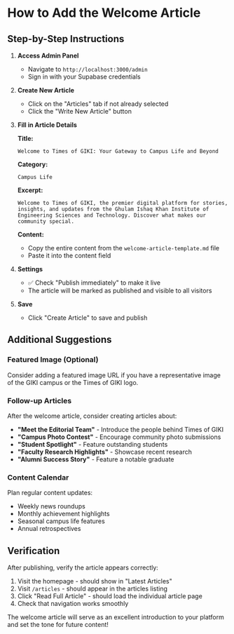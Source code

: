 # How to Add the Welcome Article

## Step-by-Step Instructions

1. **Access Admin Panel**
   - Navigate to `http://localhost:3000/admin`
   - Sign in with your Supabase credentials

2. **Create New Article**
   - Click on the "Articles" tab if not already selected
   - Click the "Write New Article" button

3. **Fill in Article Details**
   
   **Title:**
   ```
   Welcome to Times of GIKI: Your Gateway to Campus Life and Beyond
   ```

   **Category:**
   ```
   Campus Life
   ```

   **Excerpt:**
   ```
   Welcome to Times of GIKI, the premier digital platform for stories, insights, and updates from the Ghulam Ishaq Khan Institute of Engineering Sciences and Technology. Discover what makes our community special.
   ```

   **Content:**
   - Copy the entire content from the `welcome-article-template.md` file
   - Paste it into the content field

4. **Settings**
   - ✅ Check "Publish immediately" to make it live
   - The article will be marked as published and visible to all visitors

5. **Save**
   - Click "Create Article" to save and publish

## Additional Suggestions

### Featured Image (Optional)
Consider adding a featured image URL if you have a representative image of the GIKI campus or the Times of GIKI logo.

### Follow-up Articles
After the welcome article, consider creating articles about:
- **"Meet the Editorial Team"** - Introduce the people behind Times of GIKI
- **"Campus Photo Contest"** - Encourage community photo submissions
- **"Student Spotlight"** - Feature outstanding students
- **"Faculty Research Highlights"** - Showcase recent research
- **"Alumni Success Story"** - Feature a notable graduate

### Content Calendar
Plan regular content updates:
- Weekly news roundups
- Monthly achievement highlights
- Seasonal campus life features
- Annual retrospectives

## Verification

After publishing, verify the article appears correctly:
1. Visit the homepage - should show in "Latest Articles"
2. Visit `/articles` - should appear in the articles listing
3. Click "Read Full Article" - should load the individual article page
4. Check that navigation works smoothly

The welcome article will serve as an excellent introduction to your platform and set the tone for future content!
